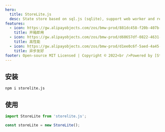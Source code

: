 ```yaml
---
hero:
  title: StoreLite.js
  desc: State store based on sql.js (sqlite), support web worker and react binding. <br/>基于 sql.js(sqlite)实现的状态仓库，支持web worker、react 绑定
features:
  - icon: https://gw.alipayobjects.com/zos/bmw-prod/881dc458-f20b-407b-947a-95104b5ec82b/k79dm8ih_w144_h144.png
    title: 开箱即用
  - icon: https://gw.alipayobjects.com/zos/bmw-prod/d60657df-0822-4631-9d7c-e7a869c2f21c/k79dmz3q_w126_h126.png
    title: 高性能
  - icon: https://gw.alipayobjects.com/zos/bmw-prod/d1ee0c6f-5aed-4a45-a507-339a4bfe076c/k7bjsocq_w144_h144.png
    title: 异步友好
footer: Open-source MIT Licensed | Copyright © 2022<br />Powered by [StoreLite.js](https://github.com/uglyer/storelite.js)
---
```


## 安装

```shell script
npm i storelite.js
```

## 使用

```typescript
import StoreLite from 'storelite.js';

const storeLite = new StoreLite();
```
